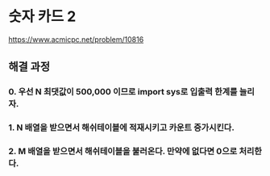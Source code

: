# 숫자 카드 2
https://www.acmicpc.net/problem/10816
## 해결 과정
### 0. 우선 N 최댓값이 500,000 이므로 import sys로 입출력 한계를 늘리자.
### 1. N 배열을 받으면서 해쉬테이블에 적재시키고 카운트 증가시킨다.
### 2. M 배열을 받으면서 해쉬테이블을 불러온다. 만약에 없다면 0으로 처리한다.

